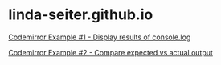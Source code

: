 # linda-seiter.github.io

[Codemirror Example #1 - Display results of console.log](page1.html)

[Codemirror Example #2 - Compare expected vs actual output](page2.html)
